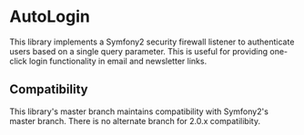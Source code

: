 # AutoLogin

This library implements a Symfony2 security firewall listener to authenticate
users based on a single query parameter. This is useful for providing one-click
login functionality in email and newsletter links.

## Compatibility

This library's master branch maintains compatibility with Symfony2's master
branch. There is no alternate branch for 2.0.x compatilibity.

